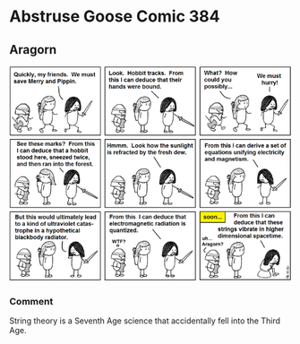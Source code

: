 # Abstruse Goose Comic 384
## Aragorn

![image](comics/missed_calling.png)
### Comment
String theory is a Seventh Age science that accidentally fell into the Third Age.

